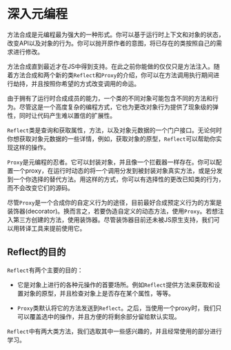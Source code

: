 # 深入元编程

方法合成是元编程最为强大的一种形式。你可以基于运行时上下文和对象的状态，改变API以及对象的行为。你可以抛开原作者的意图，将已存在的类按照自己的需求进行修改。

方法合成直到最近才在JS中得到支持。在此之前你能做的仅仅只是方法注入。随着方法合成和两个新的类`Reflect`和`Proxy`的介绍，你可以在方法调用执行期间进行劫持，并且按照你希望的方式改变调用的命运。

由于拥有了运行时合成成员的能力，一个类的不同对象可能包含不同的方法和行为。尽管这是一个高度复杂的编程方式，它也为更改对象行为提供了现象级的弹性，同时让代码产生难以置信的扩展性。

`Reflect`类是查询和获取属性，方法，以及对象元数据的一个门户接口。无论何时你想获取对象元数据的一些详情，例如，获取对象的原型，`Reflect`可以帮助你实现这样的操作。

`Proxy`是元编程的忍者。它可以封装对象，并且像一个拦截器一样存在。你可以配置一个proxy，在运行时动态的将一个调用分发到被封装对象真实方法，或是分发到一个你选择的替代方法。用这样的方式，你可以有选择性的更改已知类的行为，而不会改变它们的源码。

尽管`Proxy`是一个合成你的自定义行为的途径，目前最好合成预定义行为的方案是装饰器(decorator)。换而言之，若要伪造自定义的动态方法，使用`Proxy`。若想注入第三方创建的方法，使用装饰器。尽管装饰器目前还未被JS原生支持，我们可以用转译工具来提前使用它。

## Reflect的目的

`Reflect`有两个主要的目的：

- 它是对象上进行的各种元操作的首要场所。例如`Reflect`提供方法来获取和设置对象的原型，并且检查对象上是否存在某个属性，等等。

- `Proxy`类默认将它的方法发送到`Reflect`。之后，当使用一个proxy时，我们只可以覆盖选中的操作，并且方便的将剩余部分留给默认实现。

`Reflect`中有两大类方法，我们选取其中一些感兴趣的，并且经常使用的部分进行学习。